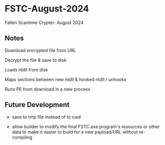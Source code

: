 # FSTC-August-2024
Fallen Scantime Crypter: August 2024

## Notes

Download encrypted file from URL 

Decrypt the file & save to disk

Loads ntdll from disk

Maps sections between new ntdll & hooked ntdll / unhooks

Runs PE from download in a new process


## Future Development

- save to tmp file instead of to cwd

- allow builder to modify the final FSTC.exe program's resources or other data to make it easier to build for a new payload/URL without re-compiling

